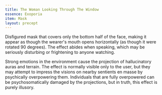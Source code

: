 ```yaml
---
title: The Woman Looking Through The Window
essence: Exoporia
item: Mask
layout: precept
---
```


Disfigured mask that covers only the bottom half of the face, making it appear as though the wearer's mouth opens horizontally (as though it were rotated 90 degrees). The effect abides when speaking, which may be seriously disturbing or frightening to anyone watching.

Strong emotions in the environment cause the projection of hallucinatory auras and terrain. The effect is normally visible only to the user, but they may attempt to impress the visions on nearby sentients en masse by psychically overpowering them. Individuals that are fully overpowered can be psychosomatically damaged by the projections, but in truth, this effect is purely illusory.

